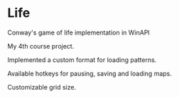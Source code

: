 # Life
Conway's game of life implementation in WinAPI

My 4th course project.

Implemented a custom format for loading patterns.

Available hotkeys for pausing, saving and loading maps.

Customizable grid size.
